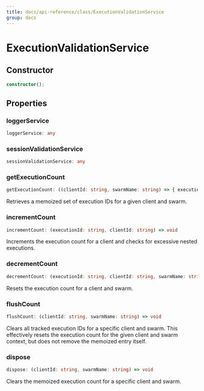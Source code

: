 ```yaml
---
title: docs/api-reference/class/ExecutionValidationService
group: docs
---
```


# ExecutionValidationService

## Constructor

```ts
constructor();
```

## Properties

### loggerService

```ts
loggerService: any
```

### sessionValidationService

```ts
sessionValidationService: any
```

### getExecutionCount

```ts
getExecutionCount: ((clientId: string, swarmName: string) => { executionSet: Set<string>; executionIgnore: LimitedSet<string>; }) & IClearableMemoize<string> & IControlMemoize<...>
```

Retrieves a memoized set of execution IDs for a given client and swarm.

### incrementCount

```ts
incrementCount: (executionId: string, clientId: string) => void
```

Increments the execution count for a client and checks for excessive nested executions.

### decrementCount

```ts
decrementCount: (executionId: string, clientId: string, swarmName: string) => void
```

Resets the execution count for a client and swarm.

### flushCount

```ts
flushCount: (clientId: string, swarmName: string) => void
```

Clears all tracked execution IDs for a specific client and swarm.
This effectively resets the execution count for the given client and swarm context,
but does not remove the memoized entry itself.

### dispose

```ts
dispose: (clientId: string, swarmName: string) => void
```

Clears the memoized execution count for a specific client and swarm.
